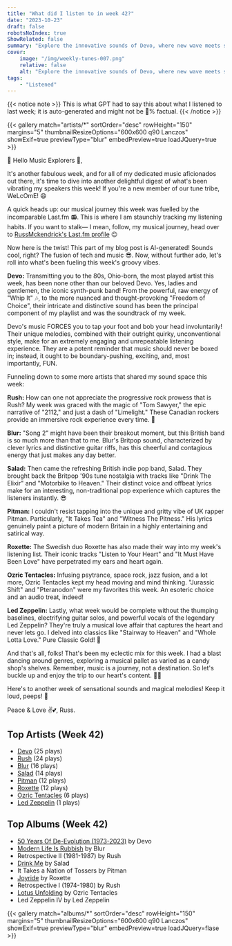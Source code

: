 ```yaml
---
title: "What did I listen to in week 42?"
date: "2023-10-23"
draft: false
robotsNoIndex: true
ShowRelated: false
summary: "Explore the innovative sounds of Devo, where new wave meets synth-driven brilliance. Their catchy tunes and clever lyrics will resonate with your inner new wave enthusiast!"
cover:
    image: "/img/weekly-tunes-007.png"
    relative: false
    alt: "Explore the innovative sounds of Devo, where new wave meets synth-driven brilliance. Their catchy tunes and clever lyrics will resonate with your inner new wave enthusiast!"
tags:
    - "Listened"
---
```


{{< notice note >}}
This is what GPT had to say this about what I listened to last week; it is auto-generated and might not be 💯% factual.
{{< /notice >}}

{{< gallery match="artists/*" sortOrder="desc" rowHeight="150" margins="5" thumbnailResizeOptions="600x600 q90 Lanczos" showExif=true previewType="blur" embedPreview=true loadJQuery=true >}}

🎵 Hello Music Explorers 🎸,

It's another fabulous week, and for all of my dedicated music aficionados out there, it's time to dive into another delightful digest of what's been vibrating my speakers this week! If you're a new member of our tune tribe, WeLcOmE! 😄

A quick heads up: our musical journey this week was fuelled by the incomparable Last.fm 📻. This is where I am staunchly tracking my listening habits. If you want to stalk— I mean, follow, my musical journey, head over to [RussMckendrick's Last.fm profile](https://www.last.fm/user/RussMckendrick) 😉

Now here is the twist! This part of my blog post is AI-generated! Sounds cool, right? The fusion of tech and music 😎. Now, without further ado, let's roll into what's been fueling this week's groovy vibes.

**Devo:** Transmitting you to the 80s, Ohio-born, the most played artist this week, has been none other than our beloved Devo. Yes, ladies and gentlemen, the iconic synth-punk band! From the powerful, raw energy of "Whip It" 🎶, to the more nuanced and thought-provoking "Freedom of Choice", their intricate and distinctive sound has been the principal component of my playlist and was the soundtrack of my week.

Devo's music FORCES you to tap your foot and bob your head involuntarily! Their unique melodies, combined with their outright quirky, unconventional style, make for an extremely engaging and unrepeatable listening experience. They are a potent reminder that music should never be boxed in; instead, it ought to be boundary-pushing, exciting, and, most importantly, FUN.

Funneling down to some more artists that shared my sound space this week:

**Rush:** How can one not appreciate the progressive rock prowess that is Rush? My week was graced with the magic of "Tom Sawyer," the epic narrative of "2112," and just a dash of "Limelight." These Canadian rockers provide an immersive rock experience every time. 🤘

**Blur:** "Song 2" might have been their breakout moment, but this British band is so much more than that to me. Blur's Britpop sound, characterized by clever lyrics and distinctive guitar riffs, has this cheerful and contagious energy that just makes any day better. 

**Salad:** Then came the refreshing British indie pop band, Salad. They brought back the Britpop '90s tune nostalgia with tracks like "Drink The Elixir" and "Motorbike to Heaven." Their distinct voice and offbeat lyrics make for an interesting, non-traditional pop experience which captures the listeners instantly. 😎

**Pitman:** I couldn't resist tapping into the unique and gritty vibe of UK rapper Pitman. Particularly, "It Takes Tea" and "Witness The Pitness." His lyrics genuinely paint a picture of modern Britain in a highly entertaining and satirical way.

**Roxette:** The Swedish duo Roxette has also made their way into my week's listening list. Their iconic tracks "Listen to Your Heart" and "It Must Have Been Love" have perpetrated my ears and heart again.

**Ozric Tentacles:** Infusing psytrance, space rock, jazz fusion, and a lot more, Ozric Tentacles kept my head moving and mind thinking. "Jurassic Shift" and "Pteranodon" were my favorites this week. An esoteric choice and an audio treat, indeed!

**Led Zeppelin:** Lastly, what week would be complete without the thumping baselines, electrifying guitar solos, and powerful vocals of the legendary Led Zeppelin? They're truly a musical love affair that captures the heart and never lets go. I delved into classics like "Stairway to Heaven" and "Whole Lotta Love." Pure Classic Gold! 📀

And that's all, folks! That's been my eclectic mix for this week. I had a blast dancing around genres, exploring a musical pallet as varied as a candy shop's shelves. Remember, music is a journey, not a destination. So let's buckle up and enjoy the trip to our heart's content. 🚀🎵

Here's to another week of sensational sounds and magical melodies! Keep it loud, peeps! 🤟

Peace & Love ✌️💕, Russ.

## Top Artists (Week 42)

- [Devo](https://www.mckendrick.rocks/artist/devo/) (25 plays)
- [Rush](https://www.mckendrick.rocks/artist/rush/) (24 plays)
- [Blur](https://www.mckendrick.rocks/artist/blur/) (16 plays)
- [Salad](https://www.mckendrick.rocks/artist/salad/) (14 plays)
- [Pitman](https://www.mckendrick.rocks/artist/pitman/) (12 plays)
- [Roxette](https://www.mckendrick.rocks/artist/roxette/) (12 plays)
- [Ozric Tentacles](https://www.mckendrick.rocks/artist/ozric-tentacles/) (6 plays)
- [Led Zeppelin](https://www.mckendrick.rocks/artist/led-zeppelin/) (1 plays)


## Top Albums (Week 42)

- [50 Years Of De-Evolution (1973-2023)](https://www.mckendrick.rocks/albums/50-years-of-de-evolution-1973-2023-28664713/) by Devo
- [Modern Life Is Rubbish](https://www.mckendrick.rocks/albums/modern-life-is-rubbish-3773519/) by Blur
- Retrospective II (1981-1987) by Rush
- [Drink Me](https://www.mckendrick.rocks/albums/drink-me-28603771/) by Salad
- It Takes a Nation of Tossers by Pitman
- [Joyride](https://www.mckendrick.rocks/albums/joyride-3178939/) by Roxette
- Retrospective I (1974-1980) by Rush
- [Lotus Unfolding](https://www.mckendrick.rocks/albums/lotus-unfolding-28619602/) by Ozric Tentacles
- Led Zeppelin IV by Led Zeppelin


{{< gallery match="albums/*" sortOrder="desc" rowHeight="150" margins="5" thumbnailResizeOptions="600x600 q90 Lanczos" showExif=true previewType="blur" embedPreview=true loadJQuery=flase >}}